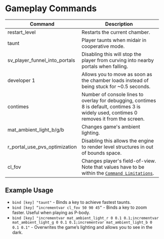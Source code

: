 # Gameplay Commands

|Command|Description|
|---|---|
|restart_level|Restarts the current chamber.|
|taunt|Player taunts when midair in cooperative mode.|
|sv_player_funnel_into_portals|Disabling this will stop the player from curving into nearby portals when falling.|
|developer 1|Allows you to move as soon as the chamber loads instead of being stuck for ~0.5 seconds.|
|contimes|Number of console lines to overlay for debugging, contimes 8 is default, contimes 3 is widely used, contimes 0 removes it from the screen.|
|mat_ambient_light_b/g/b|Changes game's ambient lighting.|
|r_portal_use_pvs_optimization|Disabling this allows the engine to render level structures in out of bounds space.|
|cl_fov|Changes player's field-of-view. Note that values have to be within the [`Command Limitations`].|

## Example Usage

- `bind [key] "taunt"` - Binds a key to achieve fastest taunts.
- `bind [key] “incrementvar cl_fov 50 90 45”` - Binds a key to zoom faster. Useful when playing as P-body.
- `bind [key] "incrementvar mat_ambient_light_r 0 0.1 0.1;incrementvar mat_ambient_light_g 0 0.1 0.1;incrementvar mat_ambient_light_b 0 0.1 0.1"` - Overwrites the game’s lighting and allows you to see in the dark.

[`Command Limitations`]: commands-limitations.md
